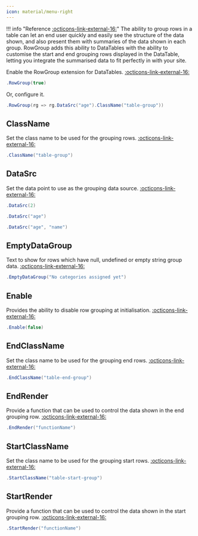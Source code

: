 ```yaml
---
icon: material/menu-right
---
```


!!! info "Reference [:octicons-link-external-16:](https://datatables.net/extensions/rowgroup/)"
	The ability to group rows in a table can let an end user quickly and easily see the structure of the data shown, 
	and also present them with summaries of the data shown in each group. 
	RowGroup adds this ability to DataTables with the ability to customise the start and end grouping rows displayed in the DataTable, 
	letting you integrate the summarised data to fit perfectly in with your site.

Enable the RowGroup extension for DataTables.
[:octicons-link-external-16:](https://datatables.net/reference/option/rowGroup)
```csharp
.RowGroup(true)
```
Or, configure it.
```csharp
.RowGroup(rg => rg.DataSrc("age").ClassName("table-group"))
```

## ClassName
Set the class name to be used for the grouping rows.
[:octicons-link-external-16:](https://datatables.net/reference/option/rowGroup.className)
```csharp
.ClassName("table-group")
```

## DataSrc
Set the data point to use as the grouping data source.
[:octicons-link-external-16:](https://datatables.net/reference/option/rowGroup.dataSrc)
```csharp
.DataSrc(2)
```
```csharp
.DataSrc("age")
```
```csharp
.DataSrc("age", "name")
```

## EmptyDataGroup
Text to show for rows which have null, undefined or empty string group data.
[:octicons-link-external-16:](https://datatables.net/reference/option/rowGroup.emptyDataGroup)
```csharp
.EmptyDataGroup("No categories assigned yet")
```

## Enable
Provides the ability to disable row grouping at initialisation.
[:octicons-link-external-16:](https://datatables.net/reference/option/rowGroup.enable)
```csharp
.Enable(false)
```

## EndClassName
Set the class name to be used for the grouping end rows.
[:octicons-link-external-16:](https://datatables.net/reference/option/rowGroup.endClassName)
```csharp
.EndClassName("table-end-group")
```

## EndRender
Provide a function that can be used to control the data shown in the end grouping row.
[:octicons-link-external-16:](https://datatables.net/reference/option/rowGroup.endRender)
```csharp
.EndRender("functionName")
```

## StartClassName
Set the class name to be used for the grouping start rows.
[:octicons-link-external-16:](https://datatables.net/reference/option/rowGroup.startClassName)
```csharp
.StartClassName("table-start-group")
```

## StartRender
Provide a function that can be used to control the data shown in the start grouping row.
[:octicons-link-external-16:](https://datatables.net/reference/option/rowGroup.startRender)
```csharp
.StartRender("functionName")
```

